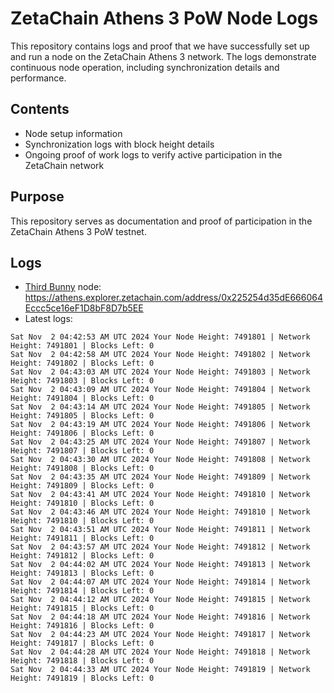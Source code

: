 # ZetaChain Athens 3 PoW Node Logs
This repository contains logs and proof that we have successfully set up and run a node on the ZetaChain Athens 3 network. The logs demonstrate continuous node operation, including synchronization details and performance.

## Contents
- Node setup information
- Synchronization logs with block height details
- Ongoing proof of work logs to verify active participation in the ZetaChain network

## Purpose
This repository serves as documentation and proof of participation in the ZetaChain Athens 3 PoW testnet.

## Logs

- [Third Bunny](https://thirdbunny.xyz/) node: https://athens.explorer.zetachain.com/address/0x225254d35dE666064Eccc5ce16eF1D8bF8D7b5EE
- Latest logs:
```
Sat Nov  2 04:42:53 AM UTC 2024 Your Node Height: 7491801 | Network Height: 7491801 | Blocks Left: 0
Sat Nov  2 04:42:58 AM UTC 2024 Your Node Height: 7491802 | Network Height: 7491802 | Blocks Left: 0
Sat Nov  2 04:43:03 AM UTC 2024 Your Node Height: 7491803 | Network Height: 7491803 | Blocks Left: 0
Sat Nov  2 04:43:09 AM UTC 2024 Your Node Height: 7491804 | Network Height: 7491804 | Blocks Left: 0
Sat Nov  2 04:43:14 AM UTC 2024 Your Node Height: 7491805 | Network Height: 7491805 | Blocks Left: 0
Sat Nov  2 04:43:19 AM UTC 2024 Your Node Height: 7491806 | Network Height: 7491806 | Blocks Left: 0
Sat Nov  2 04:43:25 AM UTC 2024 Your Node Height: 7491807 | Network Height: 7491807 | Blocks Left: 0
Sat Nov  2 04:43:30 AM UTC 2024 Your Node Height: 7491808 | Network Height: 7491808 | Blocks Left: 0
Sat Nov  2 04:43:35 AM UTC 2024 Your Node Height: 7491809 | Network Height: 7491809 | Blocks Left: 0
Sat Nov  2 04:43:41 AM UTC 2024 Your Node Height: 7491810 | Network Height: 7491810 | Blocks Left: 0
Sat Nov  2 04:43:46 AM UTC 2024 Your Node Height: 7491810 | Network Height: 7491810 | Blocks Left: 0
Sat Nov  2 04:43:51 AM UTC 2024 Your Node Height: 7491811 | Network Height: 7491811 | Blocks Left: 0
Sat Nov  2 04:43:57 AM UTC 2024 Your Node Height: 7491812 | Network Height: 7491812 | Blocks Left: 0
Sat Nov  2 04:44:02 AM UTC 2024 Your Node Height: 7491813 | Network Height: 7491813 | Blocks Left: 0
Sat Nov  2 04:44:07 AM UTC 2024 Your Node Height: 7491814 | Network Height: 7491814 | Blocks Left: 0
Sat Nov  2 04:44:12 AM UTC 2024 Your Node Height: 7491815 | Network Height: 7491815 | Blocks Left: 0
Sat Nov  2 04:44:18 AM UTC 2024 Your Node Height: 7491816 | Network Height: 7491816 | Blocks Left: 0
Sat Nov  2 04:44:23 AM UTC 2024 Your Node Height: 7491817 | Network Height: 7491817 | Blocks Left: 0
Sat Nov  2 04:44:28 AM UTC 2024 Your Node Height: 7491818 | Network Height: 7491818 | Blocks Left: 0
Sat Nov  2 04:44:33 AM UTC 2024 Your Node Height: 7491819 | Network Height: 7491819 | Blocks Left: 0
```
